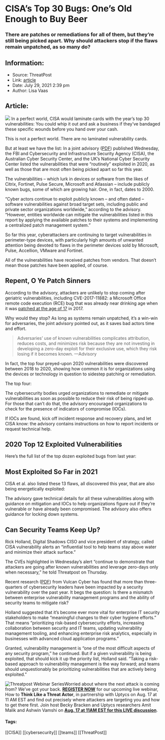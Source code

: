 # CISA’s Top 30 Bugs: One’s Old Enough to Buy Beer
### There are patches or remediations for all of them, but they’re still being picked apart. Why should attackers stop if the flaws remain unpatched, as so many do? 

## Information:
+ Source: ThreatPost
+ Link: [article](https://kasperskycontenthub.com/threatpost-global/?p=168247)
+ Date: July 29, 2021  2:39 pm
+ Author: Lisa Vaas


## Article:
![](https://media.threatpost.com/wp-content/uploads/sites/103/2021/07/29132959/top-vulnerabilities-e1627579812417.jpeg)
In a perfect world, CISA would laminate cards with the year’s top 30 vulnerabilities: You could whip it out and ask a business if they’ve bandaged these specific wounds before you hand over your cash.


This is not a perfect world. There are no laminated vulnerability cards.


But at least we have the list: In a joint advisory ([PDF](https://us-cert.cisa.gov/sites/default/files/publications/AA21-209A_Joint%20CSA_Top%20Routinely%20Exploited%20Vulnerabilities.pdf)) published Wednesday, the FBI and Cybersecurity and Infrastructure Security Agency (CISA), the Australian Cyber Security Center, and the UK’s National Cyber Security Center listed the vulnerabilities that were “routinely” exploited in 2020, as well as those that are most often being picked apart so far this year.



The vulnerabilities – which lurk in devices or software from the likes of Citrix, Fortinet, Pulse Secure, Microsoft and Atlassian – include publicly known bugs, some of which are growing hair. One, in fact, dates to 2000.


“Cyber actors continue to exploit publicly known – and often dated – software vulnerabilities against broad target sets, including public and private sector organizations worldwide,” according to the advisory. “However, entities worldwide can mitigate the vulnerabilities listed in this report by applying the available patches to their systems and implementing a centralized patch management system.”


So far this year, cyberattackers are continuing to target vulnerabilities in perimeter-type devices, with particularly high amounts of unwanted attention being devoted to flaws in the perimeter devices sold by Microsoft, Pulse, Accellion, VMware and Fortinet.


All of the vulnerabilities have received patches from vendors. That doesn’t mean those patches have been applied, of course.


Repent, O Ye Patch Sinners
--------------------------


According to the advisory, attackers are unlikely to stop coming after geriatric vulnerabilities, including CVE-2017-11882: a Microsoft Office remote code execution (RCE) bug that was already near drinking age when it was [patched at the age of 17](https://threatpost.com/microsoft-patches-17-year-old-office-bug/128904/) in 2017.


Why would they stop? As long as systems remain unpatched, it’s a win-win for adversaries, the joint advisory pointed out, as it saves bad actors time and effort.



> Adversaries’ use of known vulnerabilities complicates attribution, reduces costs, and minimizes risk because they are not investing in developing a zero-day exploit for their exclusive use, which they risk losing if it becomes known. —Advisory
> 
> 


In fact, the top four preyed-upon 2020 vulnerabilities were discovered between 2018 to 2020, showing how common it is for organizations using the devices or technology in question to sidestep patching or remediation.


The top four:


The cybersecurity bodies urged organizations to remediate or mitigate vulnerabilities as soon as possible to reduce their risk of being ripped up. For those that can’t do that, the advisory encouraged organizations to check for the presence of indicators of compromise (IOCs).


If IOCs are found, kick off incident response and recovery plans, and let CISA know: the advisory contains instructions on how to report incidents or request technical help.


2020 Top 12 Exploited Vulnerabilities
-------------------------------------


Here’s the full list of the top dozen exploited bugs from last year:


Most Exploited So Far in 2021
-----------------------------


CISA et al. also listed these 13 flaws, all discovered this year, that are also being energetically exploited:


The advisory gave technical details for all these vulnerabilities along with guidance on mitigation and IOCs to help organizations figure out if they’re vulnerable or have already been compromised. The advisory also offers guidance for locking down systems.


Can Security Teams Keep Up?
---------------------------


Rick Holland, Digital Shadows CISO and vice president of strategy, called CISA vulnerability alerts an “influential tool to help teams stay above water and minimize their attack surface.”


The CVEs highlighted in Wednesday’s alert “continue to demonstrate that attackers are going after known vulnerabilities and leverage zero-days only when necessary,” he told Threatpost on Thursday.


Recent research ([PDF](https://l.vulcancyber.com/hubfs/Infographics/Pulse%20research%20project%20-%202021-07-23%20-%20How%20are%20Businesses%20Mitigating%20Cyber%20Risk.pdf)) from Vulcan Cyber has found that more than three-quarters of cybersecurity leaders have been impacted by a security vulnerability over the past year. It begs the question: Is there a mismatch between enterprise vulnerability management programs and the ability of security teams to mitigate risk?


Holland suggested that it’s become ever more vital for enterprise IT security stakeholders to make “meaningful changes to their cyber hygiene efforts.” That means “prioritizing risk-based cybersecurity efforts, increasing collaboration between security and IT teams, updating vulnerability management tooling, and enhancing enterprise risk analytics, especially in businesses with advanced cloud application programs.”


Granted, vulnerability management is “one of the most difficult aspects of any security program,” he continued. But if a given vulnerability is being exploited, that should kick it up the priority list, Holland said. “Taking a risk-based approach to vulnerability management is the way forward; and teams should unquestionably be prioritizing vulnerabilities that are actively being exploited.”


![Threatpost Webinar Series ](https://media.threatpost.com/wp-content/uploads/sites/103/2021/07/27093135/threatpost-webinar-300x51.jpg)Worried about where the next attack is coming from? We’ve got your back. **[REGISTER NOW](https://threatpost.com/webinars/how-to-think-like-a-threat-actor/?utm_source=ART&utm_medium=ART&utm_campaign=August_Uptycs_Webinar)** for our upcoming live webinar, How to **Think Like a Threat Actor**, in partnership with Uptycs on Aug. 17 at 11 AM EST and find out precisely where attackers are targeting you and how to get there first. Join host Becky Bracken and Uptycs researchers Amit Malik and Ashwin Vamshi on **[Aug. 17 at 11AM EST for this LIVE discussion](https://threatpost.com/webinars/how-to-think-like-a-threat-actor/?utm_source=ART&utm_medium=ART&utm_campaign=August_Uptycs_Webinar)**.




#### Tags:
[[CISA]] [[cybersecurity]] [[teams]] [[ThreatPost]]
